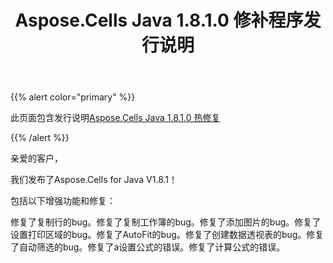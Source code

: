 ﻿---
title: Aspose.Cells Java 1.8.1.0 修补程序发行说明
type: docs
weight: 40
url: /zh/java/aspose-cells-java-1-8-1-0-hot-fix-release-notes/
---
{{% alert color="primary" %}} 

此页面包含发行说明[Aspose.Cells Java 1.8.1.0 热修复](https://downloads.aspose.com/cells/java/new-releases/aspose.cells-java-1.8.1.0-hot-fix/)

{{% /alert %}} 

亲爱的客户，

我们发布了Aspose.Cells for Java V1.8.1！

包括以下增强功能和修复：

修复了复制行的bug。修复了复制工作簿的bug。修复了添加图片的bug。修复了设置打印区域的bug。修复了AutoFit的bug。修复了创建数据透视表的bug。修复了自动筛选的bug。修复了a设置公式的错误。修复了计算公式的错误。
